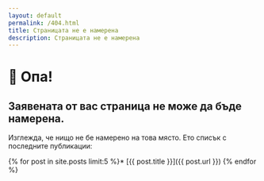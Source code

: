 ```yaml
---
layout: default
permalink: /404.html
title: Страницата не е намерена
description: Страницата не е намерена
---
```


# 🙊 Опа!

## Заявената от вас страница не може да бъде намерена.

Изглежда, че нищо не бе намерено на това място. Ето списък с последните публикации:

{% for post in site.posts limit:5 %}* [{{ post.title }}]({{ post.url }})
{% endfor %}

